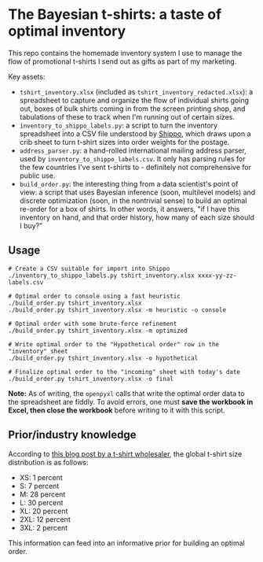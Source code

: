 # The Bayesian t-shirts: a taste of optimal inventory

This repo contains the homemade inventory system I use to manage the flow of
promotional t-shirts I send out as gifts as part of my marketing.

Key assets:

- `tshirt_inventory.xlsx` (included as `tshirt_inventory_redacted.xlsx`): a
  spreadsheet to capture and organize the flow of individual shirts going out,
  boxes of bulk shirts coming in from the screen printing shop, and tabulations
  of these to track when I'm running out of certain sizes.
- `inventory_to_shippo_labels.py`: a script to turn the inventory spreadsheet
  into a CSV file understood by [Shippo](https://goshippo.com), which draws
  upon a crib sheet to turn t-shirt sizes into order weights for the postage.
- `address_parser.py`: a hand-rolled international mailing address parser, used
  by `inventory_to_shippo_labels.csv`. It only has parsing rules for the few
  countries I've sent t-shirts to - definitely not comprehensive for public
  use.
- `build_order.py`: the interesting thing from a data scientist's point of
  view: a script that uses Bayesian inference (soon, multilevel models) and
  discrete optimization (soon, in the nontrivial sense) to build an optimal
  re-order for a box of shirts. In other words, it answers, "if I have this
  inventory on hand, and that order history, how many of each size should I
  buy?"

## Usage

```
# Create a CSV suitable for import into Shippo
./inventory_to_shippo_labels.py tshirt_inventory.xlsx xxxx-yy-zz-labels.csv

# Optimal order to console using a fast heuristic
./build_order.py tshirt_inventory.xlsx
./build_order.py tshirt_inventory.xlsx -m heuristic -o console

# Optimal order with some brute-force refinement
./build_order.py tshirt_inventory.xlsx -m optimized

# Write optimal order to the "Hypothetical order" row in the "inventory" sheet
./build_order.py tshirt_inventory.xlsx -o hypothetical

# Finalize optimal order to the "incoming" sheet with today's date
./build_order.py tshirt_inventory.xlsx -o final
```

**Note:** As of writing, the `openpyxl` calls that write the optimal order data
to the spreadsheet are fiddly. To avoid errors, one must **save the workbook in
Excel, then close the workbook** before writing to it with this script.

## Prior/industry knowledge

According to [this blog post by a t-shirt
wholesaler](https://www.theadairgroup.com/blog/2020/06/01/shirt-order-size-distribution-what-sizes-to-order-for-t-shirts/),
the global t-shirt size distribution is as follows:

- XS: 1 percent
- S: 7 percent
- M: 28 percent
- L: 30 percent
- XL: 20 percent
- 2XL: 12 percent
- 3XL: 2 percent

This information can feed into an informative prior for building an optimal
order.
